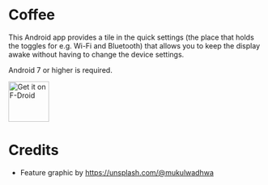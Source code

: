 # Coffee

This Android app provides a tile in the quick settings (the place that holds the toggles for e.g. Wi-Fi and Bluetooth) that allows you to keep the display awake without having to change the device settings.

Android 7 or higher is required.

[<img src="https://f-droid.org/badge/get-it-on.png" alt="Get it on F-Droid" height="80">](https://f-droid.org/de/packages/com.github.muellerma.coffee/)

# Credits

* Feature graphic by https://unsplash.com/@mukulwadhwa
